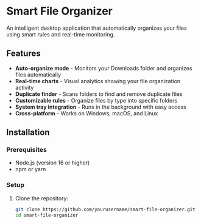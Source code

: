 # Smart File Organizer

An intelligent desktop application that automatically organizes your files using smart rules and real-time monitoring.

## Features

- **Auto-organize mode** - Monitors your Downloads folder and organizes files automatically
- **Real-time charts** - Visual analytics showing your file organization activity
- **Duplicate finder** - Scans folders to find and remove duplicate files
- **Customizable rules** - Organize files by type into specific folders
- **System tray integration** - Runs in the background with easy access
- **Cross-platform** - Works on Windows, macOS, and Linux

## Installation

### Prerequisites
- Node.js (version 16 or higher)
- npm or yarn

### Setup
1. Clone the repository:
   ```bash
   git clone https://github.com/yourusername/smart-file-organizer.git
   cd smart-file-organizer
